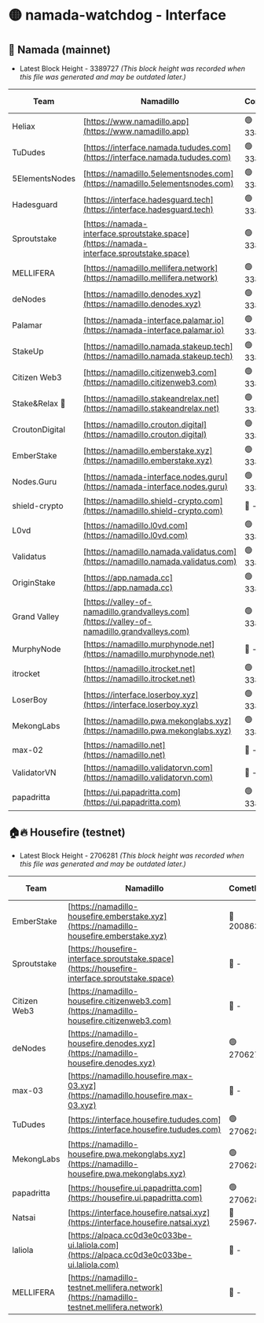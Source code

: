 # 🟡 namada-watchdog - Interface

## 🚀 Namada (mainnet)
- Latest Block Height - 3389727 *(This block height was recorded when this file was generated and may be outdated later.)*

| Team | Namadillo | CometBFT | Indexer | MASP Indexer |
|-|-|-|-|-|
| Heliax | [https://www.namadillo.app](https://www.namadillo.app) | 🟢 3389705 | 🟢 3389705 | 🟢 3389704 |
| TuDudes | [https://interface.namada.tududes.com](https://interface.namada.tududes.com) | 🟢 3389705 | 🟢 3389705 | 🟢 3389704 |
| 5ElementsNodes | [https://namadillo.5elementsnodes.com](https://namadillo.5elementsnodes.com) | 🟢 3389705 | 🟢 3389705 | 🟢 3389705 |
| Hadesguard | [https://interface.hadesguard.tech](https://interface.hadesguard.tech) | 🟢 3389706 | 🟢 3389706 | 🟢 3389706 |
| Sproutstake | [https://namada-interface.sproutstake.space](https://namada-interface.sproutstake.space) | 🟢 3389706 | 🟢 3389706 | 🟢 3389706 |
| MELLIFERA | [https://namadillo.mellifera.network](https://namadillo.mellifera.network) | 🟢 3389708 | 🟢 3389708 | 🟢 3389708 |
| deNodes | [https://namadillo.denodes.xyz](https://namadillo.denodes.xyz) | 🟢 3389709 | 🟢 3389708 | 🟢 3389708 |
| Palamar | [https://namada-interface.palamar.io](https://namada-interface.palamar.io) | 🟢 3389709 | 🟢 3389709 | 🟢 3389709 |
| StakeUp | [https://namadillo.namada.stakeup.tech](https://namadillo.namada.stakeup.tech) | 🟢 3389710 | 🟢 3389710 | 🟢 3389710 |
| Citizen Web3 | [https://namadillo.citizenweb3.com](https://namadillo.citizenweb3.com) | 🟢 3389710 | 🟢 3389710 | 🟢 3389711 |
| Stake&Relax 🦥 | [https://namadillo.stakeandrelax.net](https://namadillo.stakeandrelax.net) | 🟢 3389711 | 🟢 3389711 | 🟢 3389711 |
| CroutonDigital | [https://namadillo.crouton.digital](https://namadillo.crouton.digital) | 🟢 3389712 | 🟢 3389711 | 🟢 3389711 |
| EmberStake | [https://namadillo.emberstake.xyz](https://namadillo.emberstake.xyz) | 🟢 3389712 | 🟢 3389712 | 🟢 3389712 |
| Nodes.Guru | [https://namada-interface.nodes.guru](https://namada-interface.nodes.guru) | 🟢 3389712 | 🟢 3389712 | 🟢 3389712 |
| shield-crypto | [https://namadillo.shield-crypto.com](https://namadillo.shield-crypto.com) | 🔴 - | 🔴 - | 🔴 - |
| L0vd | [https://namadillo.l0vd.com](https://namadillo.l0vd.com) | 🟢 3389718 | 🟢 3389718 | 🟢 3389718 |
| Validatus | [https://namadillo.namada.validatus.com](https://namadillo.namada.validatus.com) | 🟢 3389719 | 🟢 3389718 | 🟢 3389719 |
| OriginStake | [https://app.namada.cc](https://app.namada.cc) | 🟢 3389719 | 🟢 3389718 | 🟢 3389719 |
| Grand Valley | [https://valley-of-namadillo.grandvalleys.com](https://valley-of-namadillo.grandvalleys.com) | 🟢 3389719 | 🔴 3380816 | 🟢 3389719 |
| MurphyNode | [https://namadillo.murphynode.net](https://namadillo.murphynode.net) | 🔴 - | 🔴 - | 🔴 - |
| itrocket | [https://namadillo.itrocket.net](https://namadillo.itrocket.net) | 🟢 3389721 | 🟢 3389718 | 🟢 3389721 |
| LoserBoy | [https://interface.loserboy.xyz](https://interface.loserboy.xyz) | 🟢 3389722 | 🟢 3389718 | 🟢 3389721 |
| MekongLabs | [https://namadillo.pwa.mekonglabs.xyz](https://namadillo.pwa.mekonglabs.xyz) | 🟢 3389722 | 🟢 3389718 | 🟢 3389722 |
| max-02 | [https://namadillo.net](https://namadillo.net) | 🔴 - | 🔴 - | 🔴 - |
| ValidatorVN | [https://namadillo.validatorvn.com](https://namadillo.validatorvn.com) | 🔴 - | 🔴 - | 🔴 - |
| papadritta | [https://ui.papadritta.com](https://ui.papadritta.com) | 🟢 3389727 | 🟢 3389727 | 🔴 - |

## 🏠🔥 Housefire (testnet)
- Latest Block Height - 2706281 *(This block height was recorded when this file was generated and may be outdated later.)*

| Team | Namadillo | CometBFT | Indexer | MASP Indexer |
|-|-|-|-|-|
| EmberStake | [https://namadillo-housefire.emberstake.xyz](https://namadillo-housefire.emberstake.xyz) | 🔴 2008636 | 🔴 - | 🔴 - |
| Sproutstake | [https://housefire-interface.sproutstake.space](https://housefire-interface.sproutstake.space) | 🔴 - | 🔴 - | 🔴 - |
| Citizen Web3 | [https://namadillo-housefire.citizenweb3.com](https://namadillo-housefire.citizenweb3.com) | 🔴 - | 🔴 - | 🔴 - |
| deNodes | [https://namadillo-housefire.denodes.xyz](https://namadillo-housefire.denodes.xyz) | 🟢 2706272 | 🟢 2706271 | 🟢 2706271 |
| max-03 | [https://namadillo.housefire.max-03.xyz](https://namadillo.housefire.max-03.xyz) | 🔴 - | 🔴 - | 🔴 - |
| TuDudes | [https://interface.housefire.tududes.com](https://interface.housefire.tududes.com) | 🟢 2706280 | 🟢 2706280 | 🟢 2706280 |
| MekongLabs | [https://namadillo-housefire.pwa.mekonglabs.xyz](https://namadillo-housefire.pwa.mekonglabs.xyz) | 🟢 2706280 | 🟢 2706280 | 🟢 2706280 |
| papadritta | [https://housefire.ui.papadritta.com](https://housefire.ui.papadritta.com) | 🟢 2706281 | 🟢 2706281 | 🟢 2706281 |
| Natsai | [https://interface.housefire.natsai.xyz](https://interface.housefire.natsai.xyz) | 🔴 2596741 | 🔴 2596741 | 🔴 2596741 |
| laliola | [https://alpaca.cc0d3e0c033be-ui.laliola.com](https://alpaca.cc0d3e0c033be-ui.laliola.com) | 🔴 - | 🔴 - | 🔴 - |
| MELLIFERA | [https://namadillo-testnet.mellifera.network](https://namadillo-testnet.mellifera.network) | 🔴 - | 🟢 2706284 | 🔴 2607259 |

